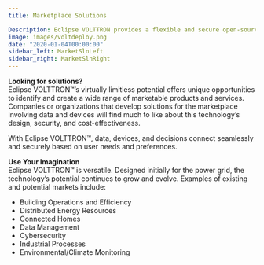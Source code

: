 ```yaml
---
title: Marketplace Solutions

Description: Eclipse VOLTTRON provides a flexible and secure open-source platform for molding solutions in any field involving devices, data and decisions.
image: images/voltdeploy.png
date: "2020-01-04T00:00:00"
sidebar_left: MarketSlnLeft
sidebar_right: MarketSlnRight
---
```


**Looking for solutions?**</br>
Eclipse VOLTTRON™’s virtually limitless potential offers unique opportunities to identify and create a wide range of marketable products and services. Companies or organizations that develop solutions for the marketplace involving data and devices will find much to like about this technology’s design, security, and cost-effectiveness.

With Eclipse VOLTTRON™, data, devices, and decisions connect seamlessly and securely based on user needs and preferences.

**Use Your Imagination**</br>
Eclipse VOLTTRON™ is versatile. Designed initially for the power grid, the technology’s potential continues to grow and evolve. Examples of existing and potential markets include:

- Building Operations and Efficiency
- Distributed Energy Resources
- Connected Homes
- Data Management
- Cybersecurity
- Industrial Processes
- Environmental/Climate Monitoring
